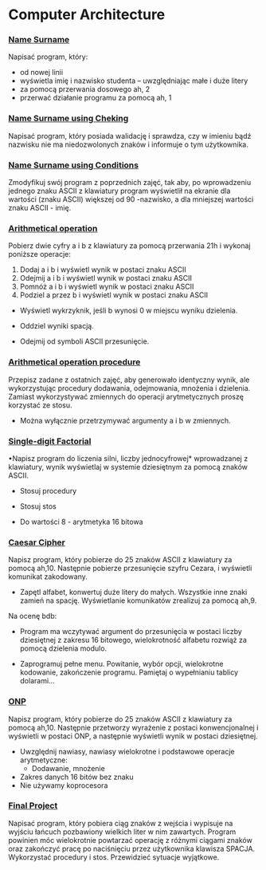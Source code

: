# Computer Architecture
### [Name Surname](name-surname.ASM)
Napisać program, który:
- od nowej linii
- wyświetla imię i nazwisko studenta – uwzględniając małe i duże litery
- za pomocą przerwania dosowego ah, 2
- przerwać działanie programu za pomocą ah, 1
### [Name Surname using Cheking](name-surname-checking.asm)
Napisać program, który posiada walidację i sprawdza, czy w imieniu bądź nazwisku nie ma niedozwolonych znaków i informuje o tym użytkownika.
### [Name Surname using Conditions](name-surname-condition.ASM)
Zmodyfikuj swój program z poprzednich zajęć, tak aby, po wprowadzeniu jednego znaku ASCII z klawiatury program wyświetlił na ekranie dla wartości (znaku ASCII) większej od 90 -nazwisko, a dla mniejszej wartości znaku ASCII - imię.
### [Arithmetical operation](arithmetical-operation.asm)
Pobierz dwie cyfry a i b z klawiatury za pomocą przerwania 21h
i wykonaj poniższe operacje:

1. Dodaj a i b   i wyświetl wynik w postaci znaku ASCII
2. Odejmij a i b   i wyświetl wynik w postaci znaku ASCII
3. Pomnóż a i b   i wyświetl wynik w postaci znaku ASCII
4. Podziel a przez b   i wyświetl wynik w postaci znaku ASCII
*  Wyświetl wykrzyknik, jeśli b wynosi 0 w miejscu wyniku dzielenia.

*  Oddziel wyniki spacją.

*  Odejmij od symboli ASCII przesunięcie.

### [Arithmetical operation procedure](arithmetical-operation-procedure.asm)
Przepisz zadane z ostatnich zajęć, aby generowało identyczny wynik, ale wykorzystując procedury dodawania, odejmowania, mnożenia
i dzielenia. Zamiast wykorzystywać zmiennych do operacji arytmetycznych proszę korzystać ze stosu.

* Można wyłącznie przetrzymywać argumenty a i b w zmiennych.
### [Single-digit Factorial](single-digit-factorial.asm)

•Napisz program do liczenia silni, liczby jednocyfrowej* wprowadzanej z klawiatury, wynik wyświetlaj w systemie dziesiętnym za pomocą znaków ASCII.
* Stosuj procedury

* Stosuj stos

* Do wartości 8  - arytmetyka 16 bitowa
### [Caesar Cipher](caesar-cipher.asm)

Napisz program, który pobierze do 25 znaków ASCII z klawiatury za pomocą ah,10. Następnie pobierze przesunięcie szyfru Cezara,
i wyświetli komunikat zakodowany.

* Zapętl alfabet, konwertuj duże litery do małych. Wszystkie inne znaki zamień na spację. Wyświetlanie komunikatów zrealizuj za pomocą ah,9.

Na ocenę bdb:

*  Program ma wczytywać argument do przesunięcia w postaci liczby dziesiętnej
z zakresu 16 bitowego, wielokrotność alfabetu rozwiąż za pomocą dzielenia modulo.

*  Zaprogramuj pełne menu. Powitanie, wybór opcji, wielokrotne kodowanie, zakończenie programu. Pamiętaj o wypełnianiu tablicy dolarami…
### [ONP](onp.asm)

Napisz program, który pobierze do 25 znaków ASCII z klawiatury za pomocą ah,10. Następnie przetworzy wyrażenie z postaci konwencjonalnej i wyświetli w postaci ONP, a następnie wyświetli wynik w postaci dziesiętnej.

- Uwzględnij nawiasy, nawiasy wielokrotne i podstawowe operacje arytmetyczne:
    - Dodawanie, mnożenie
- Zakres danych 16 bitów bez znaku
- Nie używamy koprocesora
### [Final Project](project.asm)
Napisać program, który pobiera ciąg znaków z wejścia i wypisuje na wyjściu łańcuch pozbawiony wielkich liter w nim zawartych. Program powinien móc wielokrotnie powtarzać operację z różnymi ciągami znaków oraz zakończyć pracę po naciśnięciu przez użytkownika klawisza SPACJA. Wykorzystać procedury i stos. Przewidzieć sytuacje wyjątkowe.

